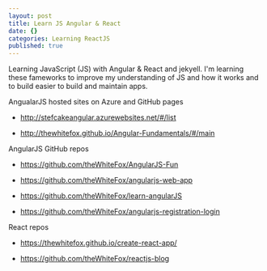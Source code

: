 ```yaml
---
layout: post
title: Learn JS Angular & React
date: {}
categories: Learning ReactJS
published: true
---
```


Learning JavaScript (JS) with Angular & React and jekyell. I'm learning these fameworks to improve my understanding of JS and how it works and to build easier to build and maintain apps.

AngualarJS hosted sites on Azure and GitHub pages

- http://stefcakeangular.azurewebsites.net/#/list

- http://thewhitefox.github.io/Angular-Fundamentals/#/main

AngularJS GitHub repos

- https://github.com/theWhiteFox/AngularJS-Fun

- https://github.com/theWhiteFox/angularjs-web-app

- https://github.com/theWhiteFox/learn-angularJS

- https://github.com/theWhiteFox/angularjs-registration-login
 
React repos

- https://thewhitefox.github.io/create-react-app/

- https://github.com/theWhiteFox/reactjs-blog
